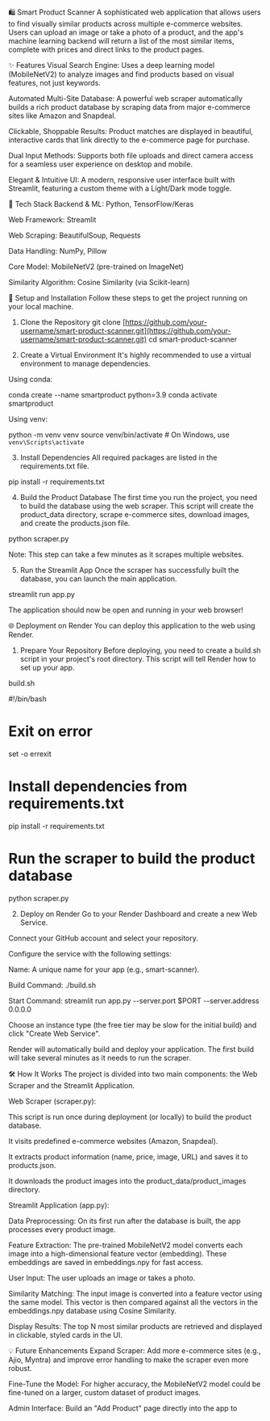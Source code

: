 🛍️ Smart Product Scanner
A sophisticated web application that allows users to find visually similar products across multiple e-commerce websites. Users can upload an image or take a photo of a product, and the app's machine learning backend will return a list of the most similar items, complete with prices and direct links to the product pages.

✨ Features
Visual Search Engine: Uses a deep learning model (MobileNetV2) to analyze images and find products based on visual features, not just keywords.

Automated Multi-Site Database: A powerful web scraper automatically builds a rich product database by scraping data from major e-commerce sites like Amazon and Snapdeal.

Clickable, Shoppable Results: Product matches are displayed in beautiful, interactive cards that link directly to the e-commerce page for purchase.

Dual Input Methods: Supports both file uploads and direct camera access for a seamless user experience on desktop and mobile.

Elegant & Intuitive UI: A modern, responsive user interface built with Streamlit, featuring a custom theme with a Light/Dark mode toggle.

🔧 Tech Stack
Backend & ML: Python, TensorFlow/Keras

Web Framework: Streamlit

Web Scraping: BeautifulSoup, Requests

Data Handling: NumPy, Pillow

Core Model: MobileNetV2 (pre-trained on ImageNet)

Similarity Algorithm: Cosine Similarity (via Scikit-learn)

🚀 Setup and Installation
Follow these steps to get the project running on your local machine.

1. Clone the Repository
git clone [https://github.com/your-username/smart-product-scanner.git](https://github.com/your-username/smart-product-scanner.git)
cd smart-product-scanner

2. Create a Virtual Environment
It's highly recommended to use a virtual environment to manage dependencies.

Using conda:

conda create --name smartproduct python=3.9
conda activate smartproduct

Using venv:

python -m venv venv
source venv/bin/activate  # On Windows, use `venv\Scripts\activate`

3. Install Dependencies
All required packages are listed in the requirements.txt file.

pip install -r requirements.txt

4. Build the Product Database
The first time you run the project, you need to build the database using the web scraper. This script will create the product_data directory, scrape e-commerce sites, download images, and create the products.json file.

python scraper.py

Note: This step can take a few minutes as it scrapes multiple websites.

5. Run the Streamlit App
Once the scraper has successfully built the database, you can launch the main application.

streamlit run app.py

The application should now be open and running in your web browser!

🌐 Deployment on Render
You can deploy this application to the web using Render.

1. Prepare Your Repository
Before deploying, you need to create a build.sh script in your project's root directory. This script will tell Render how to set up your app.

build.sh

#!/bin/bash

# Exit on error
set -o errexit

# Install dependencies from requirements.txt
pip install -r requirements.txt

# Run the scraper to build the product database
python scraper.py

2. Deploy on Render
Go to your Render Dashboard and create a new Web Service.

Connect your GitHub account and select your repository.

Configure the service with the following settings:

Name: A unique name for your app (e.g., smart-scanner).

Build Command: ./build.sh

Start Command: streamlit run app.py --server.port $PORT --server.address 0.0.0.0

Choose an instance type (the free tier may be slow for the initial build) and click "Create Web Service".

Render will automatically build and deploy your application. The first build will take several minutes as it needs to run the scraper.

🛠️ How It Works
The project is divided into two main components: the Web Scraper and the Streamlit Application.

Web Scraper (scraper.py):

This script is run once during deployment (or locally) to build the product database.

It visits predefined e-commerce websites (Amazon, Snapdeal).

It extracts product information (name, price, image, URL) and saves it to products.json.

It downloads the product images into the product_data/product_images directory.

Streamlit Application (app.py):

Data Preprocessing: On its first run after the database is built, the app processes every product image.

Feature Extraction: The pre-trained MobileNetV2 model converts each image into a high-dimensional feature vector (embedding). These embeddings are saved in embeddings.npy for fast access.

User Input: The user uploads an image or takes a photo.

Similarity Matching: The input image is converted into a feature vector using the same model. This vector is then compared against all the vectors in the embeddings.npy database using Cosine Similarity.

Display Results: The top N most similar products are retrieved and displayed in clickable, styled cards in the UI.

💡 Future Enhancements
Expand Scraper: Add more e-commerce sites (e.g., Ajio, Myntra) and improve error handling to make the scraper even more robust.

Fine-Tune the Model: For higher accuracy, the MobileNetV2 model could be fine-tuned on a larger, custom dataset of product images.

Admin Interface: Build an "Add Product" page directly into the app to
